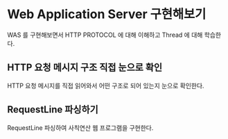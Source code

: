 # Web Application Server 구현해보기
WAS 를 구현해보면서 HTTP PROTOCOL 에 대해 이해하고 Thread 에 대해 학습한다.

## HTTP 요청 메시지 구조 직접 눈으로 확인
HTTP 요청 메시지를 직접 읽어와서 어떤 구조로 되어 있는지 눈으로 확인한다.

## RequestLine 파싱하기
RequestLine 파싱하여 사칙연산 웹 프로그램을 구현한다.
